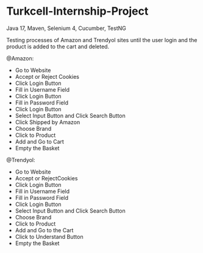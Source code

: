 # Turkcell-Internship-Project
Java 17, Maven, Selenium 4, Cucumber, TestNG

Testing processes of Amazon and Trendyol sites until the user login and the product is added to the cart and deleted.

@Amazon:
- Go to Website
- Accept or Reject Cookies
- Click Login Button
- Fill in Username Field
- Click Login Button
- Fill in Password Field
- Click Login Button
- Select Input Button and Click Search Button
- Click Shipped by Amazon
- Choose Brand
- Click to Product
- Add and Go to Cart
- Empty the Basket

@Trendyol:
- Go to Website
- Accept or RejectCookies
- Click Login Button
- Fill in Username Field
- Fill in Password Field
- Click Login Button
- Select Input Button and Click Search Button
- Choose Brand
- Click to Product
- Add and Go to the Cart
- Click to Understand Button
- Empty the Basket
